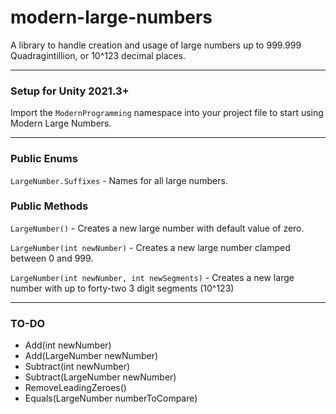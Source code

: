 # modern-large-numbers
A library to handle creation and usage of large numbers up to 999.999 Quadragintillion, or 10^123 decimal places.

------

### Setup for Unity 2021.3+

Import the `ModernProgramming` namespace into your project file to start using Modern Large Numbers.

------

### Public Enums
`LargeNumber.Suffixes` - Names for all large numbers.

### Public Methods
`LargeNumber()` - Creates a new large number with default value of zero.

`LargeNumber(int newNumber)` - Creates a new large number clamped between 0 and 999.

`LargeNumber(int newNumber, int newSegments)` - Creates a new large number with up to forty-two 3 digit segments (10^123)

------

### TO-DO

- Add(int newNumber)
- Add(LargeNumber newNumber)
- Subtract(int newNumber)
- Subtract(LargeNumber newNumber)
- RemoveLeadingZeroes()
- Equals(LargeNumber numberToCompare)
